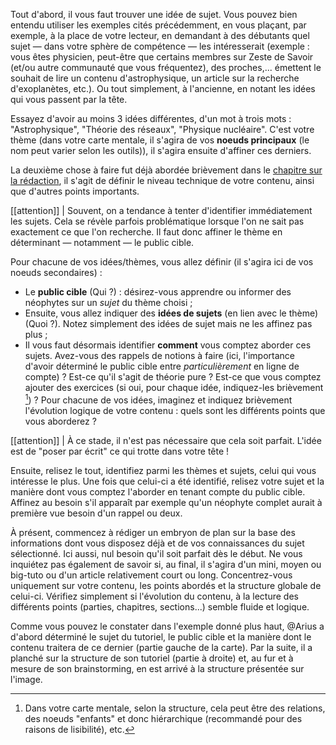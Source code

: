 Tout d'abord, il vous faut trouver une idée de sujet. Vous pouvez bien entendu utiliser les exemples cités précédemment, en vous plaçant, par exemple, à la place de votre lecteur, en demandant à des débutants quel sujet — dans votre sphère de compétence — les intéresserait (exemple : vous êtes physicien, peut-être que certains membres sur Zeste de Savoir (et/ou autre communauté que vous fréquentez), des proches,... émettent le souhait de lire un contenu d'astrophysique, un article sur la recherche d'exoplanètes, etc.). Ou tout simplement, à l'ancienne, en notant les idées qui vous passent par la tête. 

Essayez d'avoir au moins 3 idées différentes, d'un mot à trois mots : "Astrophysique", "Théorie des réseaux", "Physique nucléaire". C'est votre thème (dans votre carte mentale, il s'agira de vos **noeuds principaux** (le nom peut varier selon les outils)), il s'agira ensuite d'affiner ces derniers.    

La deuxième chose à faire fut déjà abordée brièvement dans le [chapitre sur la rédaction](https://zestedesavoir.com/contenus/705/le-guide-du-contributeur/828_contribuer-au-contenu/la-redaction/), il s'agit de définir le niveau technique de votre contenu, ainsi que d'autres points importants. 

[[attention]]
| Souvent, on a tendance à tenter d'identifier immédiatement les sujets. Cela se révèle parfois problématique lorsque l'on ne sait pas exactement ce que l'on recherche. Il faut donc affiner le thème en déterminant — notamment — le public cible. 

Pour chacune de vos idées/thèmes, vous allez définir (il s'agira ici de vos noeuds secondaires) :

- Le **public cible** (Qui ?) : désirez-vous apprendre ou informer des néophytes sur un *sujet* du thème choisi ;
- Ensuite, vous allez indiquer des **idées de sujets** (en lien avec le thème) (Quoi ?). Notez simplement des idées de sujet mais ne les affinez pas plus ;
- Il vous faut désormais identifier **comment** vous comptez aborder ces sujets. Avez-vous des rappels de notions à faire (ici, l'importance d'avoir déterminé le public cible entre *particulièrement* en ligne de compte) ? Est-ce qu'il s'agit de théorie pure ? Est-ce que vous comptez ajouter des exercices (si oui, pour chaque idée, indiquez-les brièvement [^1]) ? Pour chacune de vos idées, imaginez et indiquez brièvement l'évolution logique de votre contenu : quels sont les différents points que vous aborderez ?

[[attention]]
| À ce stade, il n'est pas nécessaire que cela soit parfait. L'idée est de "poser par écrit" ce qui trotte dans votre tête ! 

Ensuite, relisez le tout, identifiez parmi les thèmes et sujets, celui qui vous intéresse le plus. Une fois que celui-ci a été identifié, relisez votre sujet et la manière dont vous comptez l'aborder en tenant compte du public cible. Affinez au besoin s'il apparaît par exemple qu'un néophyte complet aurait à première vue besoin d'un rappel ou deux. 

[^1]: Dans votre carte mentale, selon la structure, cela peut être des relations, des noeuds "enfants" et donc hiérarchique (recommandé pour des raisons de lisibilité), etc.

À présent, commencez à rédiger un embryon de plan sur la base des informations dont vous disposez déjà et de vos connaissances du sujet sélectionné. Ici aussi, nul besoin qu'il soit parfait dès le début. Ne vous inquiétez pas également de savoir si, au final, il s'agira d'un mini, moyen ou big-tuto ou d'un article relativement court ou long. Concentrez-vous uniquement sur votre contenu, les points abordés et la structure globale de celui-ci. Vérifiez simplement si l'évolution du contenu, à la lecture des différents points (parties, chapitres, sections...) semble fluide et logique.      

Comme vous pouvez le constater dans l'exemple donné plus haut, @Arius a d'abord déterminé le sujet du tutoriel, le public cible et la manière dont le contenu traitera de ce dernier (partie gauche de la carte). Par la suite, il a planché sur la structure de son tutoriel (partie à droite) et, au fur et à mesure de son brainstorming, en est arrivé à la structure présentée sur l'image.